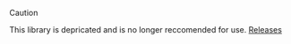 > [!CAUTION]
> This library is depricated and is no longer reccomended for use.
> [Releases](https://github.com/gaymeowing/luauberries/releases?q=ratelimit&expanded=true)

